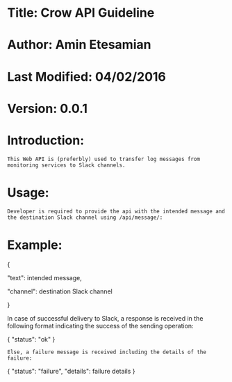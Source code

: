 # Title: Crow API Guideline

# Author: Amin Etesamian

# Last Modified: 04/02/2016

# Version: 0.0.1



# Introduction:
	This Web API is (preferbly) used to transfer log messages from monitoring services to Slack channels.


# Usage:
	Developer is required to provide the api with the intended message and the destination Slack channel using /api/message/:


# Example:
	
{
		
"text": intended message,
		
"channel": destination Slack channel
	
}

	
In case of successful delivery to Slack, a response is received in the following format indicating the success of the sending operation:
	
{
		"status": "ok"
	}


	Else, a failure message is received including the details of the failure:
	
{
		"status": "failure",
		"details": failure details
	}